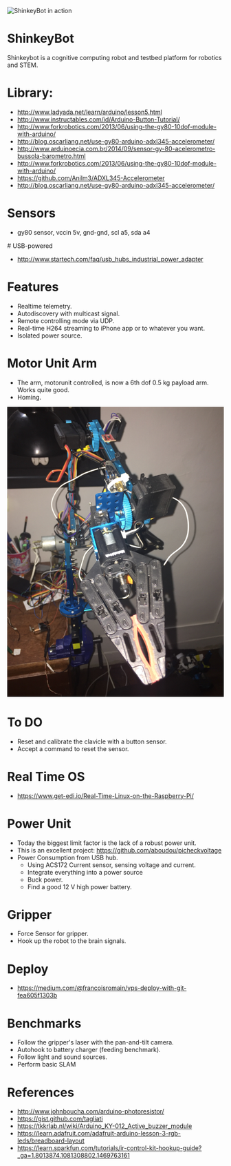 
![ShinkeyBot in action](shinkeybotselfie.jpg)

# ShinkeyBot

Shinkeybot is a cognitive computing robot and testbed platform for robotics and STEM.

# Library:
* http://www.ladyada.net/learn/arduino/lesson5.html
* http://www.instructables.com/id/Arduino-Button-Tutorial/
* http://www.forkrobotics.com/2013/06/using-the-gy80-10dof-module-with-arduino/
* http://blog.oscarliang.net/use-gy80-arduino-adxl345-accelerometer/
* http://www.arduinoecia.com.br/2014/09/sensor-gy-80-acelerometro-bussola-barometro.html
* http://www.forkrobotics.com/2013/06/using-the-gy80-10dof-module-with-arduino/
* https://github.com/Anilm3/ADXL345-Accelerometer
* http://blog.oscarliang.net/use-gy80-arduino-adxl345-accelerometer/

# Sensors
* gy80 sensor, vccin 5v, gnd-gnd, scl a5, sda a4  

# USB-powered
* http://www.startech.com/faq/usb_hubs_industrial_power_adapter

# Features

* Realtime telemetry.
* Autodiscovery with multicast signal.
* Remote controlling mode via UDP.
* Real-time H264 streaming to iPhone app or to whatever you want.
* Isolated power source.

# Motor Unit Arm

* The arm, motorunit controlled, is now a 6th dof 0.5 kg payload arm.  Works quite good.
* Homing.

![ShinkeyBot motorunit control](motorunitarm.jpg)

# To DO
* Reset and calibrate the clavicle with a button sensor.
* Accept a command to reset the sensor.

# Real Time OS
* https://www.get-edi.io/Real-Time-Linux-on-the-Raspberry-Pi/

# Power Unit
* Today the biggest limit factor is the lack of a robust power unit.
* This is an excellent project: https://github.com/aboudou/picheckvoltage
* Power Consumption from USB hub.
  * Using ACS172 Current sensor, sensing voltage and current.
  * Integrate everything into a power source
  * Buck power.
  * Find a good 12 V high power battery.


# Gripper  
* Force Sensor for gripper.
* Hook up the robot to the brain signals.

# Deploy  
* https://medium.com/@francoisromain/vps-deploy-with-git-fea605f1303b

# Benchmarks
* Follow the gripper's laser with the pan-and-tilt camera.
* Autohook to battery charger (feeding benchmark).
* Follow light and sound sources.
* Perform basic SLAM

# References
* http://www.johnboucha.com/arduino-photoresistor/
* https://gist.github.com/tagliati
* https://tkkrlab.nl/wiki/Arduino_KY-012_Active_buzzer_module
* https://learn.adafruit.com/adafruit-arduino-lesson-3-rgb-leds/breadboard-layout
* https://learn.sparkfun.com/tutorials/ir-control-kit-hookup-guide?_ga=1.8013874.1081308802.1469763161
